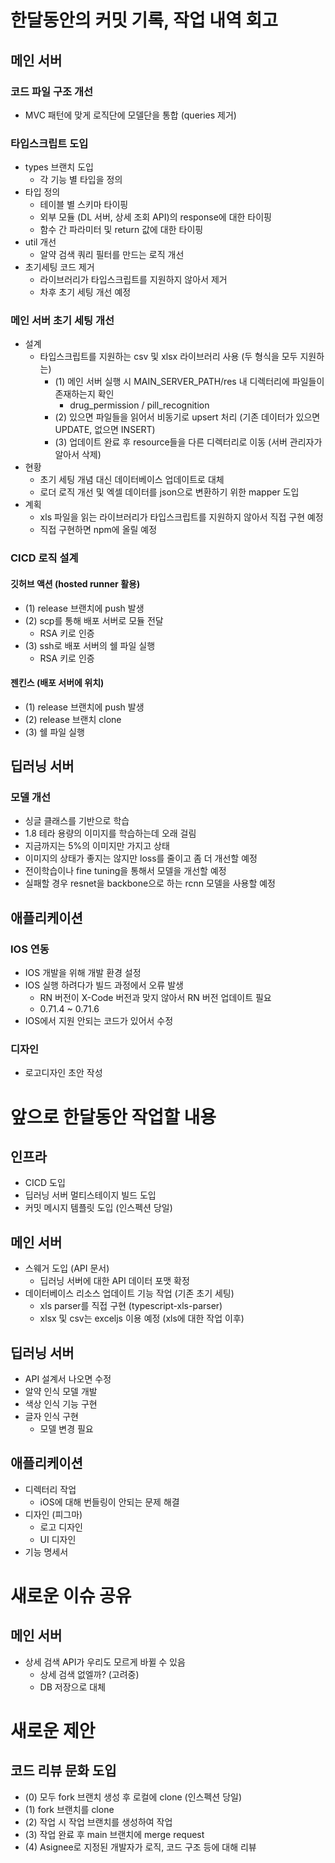 # 한달동안의 커밋 기록, 작업 내역 회고

## 메인 서버

### 코드 파일 구조 개선

- MVC 패턴에 맞게 로직단에 모델단을 통합 (queries 제거)

### 타입스크립트 도입

- types 브랜치 도입
  - 각 기능 별 타입을 정의
- 타입 정의
  - 테이블 별 스키마 타이핑
  - 외부 모듈 (DL 서버, 상세 조회 API)의 response에 대한 타이핑
  - 함수 간 파라미터 및 return 값에 대한 타이핑
- util 개선
  - 알약 검색 쿼리 필터를 만드는 로직 개선
- 초기세팅 코드 제거
  - 라이브러리가 타입스크립트를 지원하지 않아서 제거
  - 차후 초기 세팅 개선 예정

### 메인 서버 초기 세팅 개선

- 설계
  - 타입스크립트를 지원하는 csv 및 xlsx 라이브러리 사용 (두 형식을 모두 지원하는)
    - (1) 메인 서버 실행 시 MAIN_SERVER_PATH/res 내 디렉터리에 파일들이 존재하는지 확인
      - drug_permission / pill_recognition
    - (2) 있으면 파일들을 읽어서 비동기로 upsert 처리 (기존 데이터가 있으면 UPDATE, 없으면 INSERT)
    - (3) 업데이트 완료 후 resource들을 다른 디렉터리로 이동 (서버 관리자가 알아서 삭제)
- 현황
  - 초기 세팅 개념 대신 데이터베이스 업데이트로 대체
  - 로더 로직 개선 및 엑셀 데이터를 json으로 변환하기 위한 mapper 도입
- 계획
  - xls 파일을 읽는 라이브러리가 타입스크립트를 지원하지 않아서 직접 구현 예정
  - 직접 구현하면 npm에 올릴 예정

### CICD 로직 설계

#### 깃허브 액션 (hosted runner 활용)

- (1) release 브랜치에 push 발생
- (2) scp를 통해 배포 서버로 모듈 전달
  - RSA 키로 인증
- (3) ssh로 배포 서버의 쉘 파일 실행
  - RSA 키로 인증

#### 젠킨스 (배포 서버에 위치)

- (1) release 브랜치에 push 발생
- (2) release 브랜치 clone
- (3) 쉘 파일 실행

## 딥러닝 서버

### 모델 개선

- 싱글 클래스를 기반으로 학습
- 1.8 테라 용량의 이미지를 학습하는데 오래 걸림
- 지금까지는 5%의 이미지만 가지고 상태
- 이미지의 상태가 좋지는 않지만 loss를 줄이고 좀 더 개선할 예정
- 전이학습이나 fine tuning을 통해서 모델을 개선할 예정
- 실패할 경우 resnet을 backbone으로 하는 rcnn 모델을 사용할 예정

## 애플리케이션

### IOS 연동

- IOS 개발을 위해 개발 환경 설정
- IOS 실행 하려다가 빌드 과정에서 오류 발생
  - RN 버전이 X-Code 버전과 맞지 않아서 RN 버전 업데이트 필요
  - 0.71.4 ~ 0.71.6
- IOS에서 지원 안되는 코드가 있어서 수정

### 디자인

- 로고디자인 초안 작성

# 앞으로 한달동안 작업할 내용

## 인프라

- CICD 도입
- 딥러닝 서버 멀티스테이지 빌드 도입
- 커밋 메시지 템플릿 도입 (인스펙션 당일)

## 메인 서버

- 스웨거 도입 (API 문서)
  - 딥러닝 서버에 대한 API 데이터 포맷 확정
- 데이터베이스 리소스 업데이트 기능 작업 (기존 초기 세팅)
  - xls parser를 직접 구현 (typescript-xls-parser)
  - xlsx 및 csv는 exceljs 이용 예정 (xls에 대한 작업 이후)

## 딥러닝 서버

- API 설계서 나오면 수정
- 알약 인식 모델 개발
- 색상 인식 기능 구현
- 글자 인식 구현
  - 모델 변경 필요

## 애플리케이션

- 디렉터리 작업
  - iOS에 대해 번들링이 안되는 문제 해결
- 디자인 (피그마)
  - 로고 디자인
  - UI 디자인
- 기능 명세서

# 새로운 이슈 공유

## 메인 서버
- 상세 검색 API가 우리도 모르게 바뀔 수 있음
  - 상세 검색 없엘까? (고려중)
  - DB 저장으로 대체

# 새로운 제안

## 코드 리뷰 문화 도입

- (0) 모두 fork 브랜치 생성 후 로컬에 clone (인스펙션 당일)
- (1) fork 브랜치를 clone
- (2) 작업 시 작업 브랜치를 생성하여 작업
- (3) 작업 완료 후 main 브랜치에 merge request
- (4) Asignee로 지정된 개발자가 로직, 코드 구조 등에 대해 리뷰
